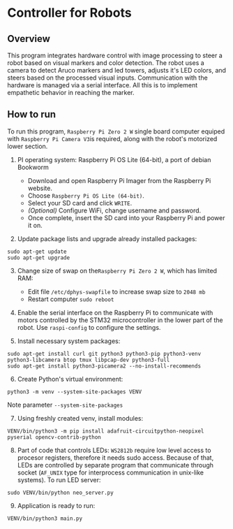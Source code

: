 # Controller for Robots

## Overview
This program integrates hardware control with image processing to steer a robot based on visual markers and color detection. The robot uses a camera to detect Aruco markers and led towers, adjusts it's LED colors, and steers based on the processed visual inputs. Communication with the hardware is managed via a serial interface. All this is to implement empathetic behavior in reaching the marker.

## How to run

To run this program, `Raspberry Pi Zero 2 W` single board computer equiped with `Raspberry Pi Camera V3`is required, along with the robot's motorized lower section.

1. PI operating system: Raspberry Pi OS Lite (64-bit), a port of debian Bookworm
    - Download and open Raspberry Pi Imager from the Raspberry Pi website.
    - Choose `Raspberry Pi OS Lite (64-bit)`.
    - Select your SD card and click `WRITE`.
    - *(Optional)* Configure WiFi, change username and password.
    - Once complete, insert the SD card into your Raspberry Pi and power it on.

2. Update package lists and upgrade already installed packages:
```
sudo apt-get update
sudo apt-get upgrade
```

3. Change size of swap on the`Raspberry Pi Zero 2 W`, which has limited RAM:
    - Edit file `/etc/dphys-swapfile` to increase swap size to `2048 mb`
    - Restart computer `sudo reboot`

4. Enable the serial interface on the Raspberry Pi to communicate with motors controlled by the STM32 microcontroller in the lower part of the robot. Use `raspi-config` to configure the settings.

5. Install necessary system packages:
```
sudo apt-get install curl git python3 python3-pip python3-venv python3-libcamera btop tmux libpcap-dev python3-full
sudo apt-get install python3-picamera2 --no-install-recommends
```

6. Create Python's virtual environment:
```
python3 -m venv --system-site-packages VENV
```
Note parameter `--system-site-packages`

7. Using freshly created venv, install modules:
```
VENV/bin/python3 -m pip install adafruit-circuitpython-neopixel pyserial opencv-contrib-python
```

8. Part of code that controls LEDs: `WS2812b` require low level access to procesor registers, therefore it needs sudo access. Because of that, LEDs are controlled by separate program that communicate through socket (`AF_UNIX` type for interprocess communication in unix-like systems). To run LED server:
```
sudo VENV/bin/python neo_server.py
```

9. Application is ready to run:
```
VENV/bin/python3 main.py
```